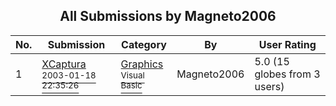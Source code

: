 ﻿<div align="center">

## All Submissions by Magneto2006

</div>

No.  | Submission | Category | By   | User Rating
---- | ---------- | -------- | ---- | -----------
1 | [XCaptura<br /><sup>2003-01-18 22:35:26</sup>](https://github.com/Planet-Source-Code/magneto2006-xcaptura__1-65892) | [Graphics<br /><sup>Visual Basic</sup>](../ByCategory/graphics__1-46.md) | Magneto2006 | 5.0 (15 globes from 3 users)
